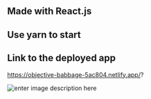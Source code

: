 ## Made with React.js

## Use yarn to start

## Link to the deployed app

https://objective-babbage-5ac804.netlify.app/?


![enter image description here](https://res.cloudinary.com/dt3dcdlk6/image/upload/v1602173250/Capture_d_e%CC%81cran_2020-10-08_a%CC%80_18.06.46_it73ls.png)


